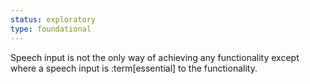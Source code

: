 ```yaml
---
status: exploratory
type: foundational
---
```


Speech input is not the only way of achieving any functionality except where a speech input is :term[essential] to the functionality.